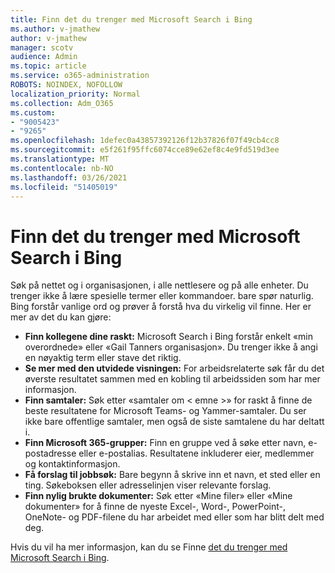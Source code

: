 ```yaml
---
title: Finn det du trenger med Microsoft Search i Bing
ms.author: v-jmathew
author: v-jmathew
manager: scotv
audience: Admin
ms.topic: article
ms.service: o365-administration
ROBOTS: NOINDEX, NOFOLLOW
localization_priority: Normal
ms.collection: Adm_O365
ms.custom:
- "9005423"
- "9265"
ms.openlocfilehash: 1defec0a43857392126f12b37826f07f49cb4cc8
ms.sourcegitcommit: e5f261f95ffc6074cce89e62ef8c4e9fd519d3ee
ms.translationtype: MT
ms.contentlocale: nb-NO
ms.lasthandoff: 03/26/2021
ms.locfileid: "51405019"
---
```

# <a name="find-what-you-need-with-microsoft-search-in-bing"></a>Finn det du trenger med Microsoft Search i Bing

Søk på nettet og i organisasjonen, i alle nettlesere og på alle enheter. Du trenger ikke å lære spesielle termer eller kommandoer. bare spør naturlig. Bing forstår vanlige ord og prøver å forstå hva du virkelig vil finne. Her er mer av det du kan gjøre:

- **Finn kollegene dine raskt:** Microsoft Search i Bing forstår enkelt «min overordnede» eller «Gail Tanners organisasjon». Du trenger ikke å angi en nøyaktig term eller stave det riktig.
- **Se mer med den utvidede visningen:** For arbeidsrelaterte søk får du det øverste resultatet sammen med en kobling til arbeidssiden som har mer informasjon.
- **Finn samtaler:** Søk etter «samtaler om < emne >» for raskt å finne de beste resultatene for Microsoft Teams- og Yammer-samtaler. Du ser ikke bare offentlige samtaler, men også de siste samtalene du har deltatt i.
- **Finn Microsoft 365-grupper:** Finn en gruppe ved å søke etter navn, e-postadresse eller e-postalias. Resultatene inkluderer eier, medlemmer og kontaktinformasjon.
- **Få forslag til jobbsøk:** Bare begynn å skrive inn et navn, et sted eller en ting. Søkeboksen eller adresselinjen viser relevante forslag.
- **Finn nylig brukte dokumenter:** Søk etter «Mine filer» eller «Mine dokumenter» for å finne de nyeste Excel-, Word-, PowerPoint-, OneNote- og PDF-filene du har arbeidet med eller som har blitt delt med deg.

Hvis du vil ha mer informasjon, kan du se Finne [det du trenger med Microsoft Search i Bing](https://go.microsoft.com/fwlink/?linkid=2149027).
